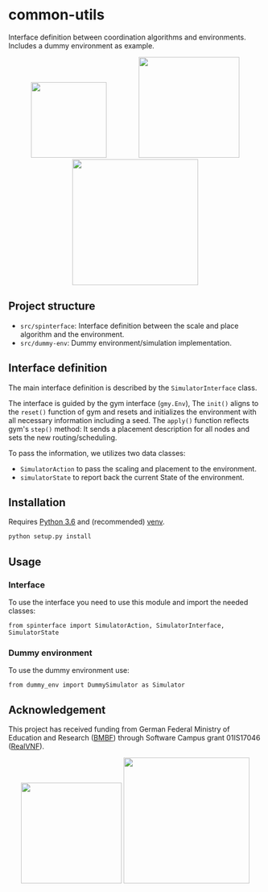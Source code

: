# common-utils

Interface definition between coordination algorithms and environments. Includes a dummy environment as example.

<p align="center">
    <img src="https://raw.githubusercontent.com/RealVNF/coord-sim/master/docs/realvnf_logo.png" height="150" hspace="30"/>
	<img src="https://raw.githubusercontent.com/RealVNF/coord-sim/master/docs/upb.png" width="200" hspace="30"/>
	<img src="https://raw.githubusercontent.com/RealVNF/coord-sim/master/docs/huawei_horizontal.png" width="250" hspace="30"/>
</p>

## Project structure

- `src/spinterface`: Interface definition between the scale and place algorithm and the environment.
- `src/dummy-env`: Dummy environment/simulation implementation.

## Interface definition

The main interface definition is described by the `SimulatorInterface` class.

The interface is guided by the gym interface (`gmy.Env`),
The `init()` aligns to the `reset()` function of gym and resets and
initializes the environment with all necessary information including a seed.
The `apply()` function reflects gym's `step()` method:
It sends a placement description for all nodes and
sets the new routing/scheduling.

To pass the information, we utilizes two data classes:

- `SimulatorAction` to pass the scaling and placement to the environment.
- `simulatorState` to report back the current State of the environment.

## Installation

Requires [Python 3.6](https://www.python.org/downloads/release/) and (recommended) [venv](https://docs.python.org/3/library/venv.html).

```bash
python setup.py install
```

## Usage

### Interface

To use the interface you need to use this module and import the needed classes:

`from spinterface import SimulatorAction, SimulatorInterface, SimulatorState`

### Dummy environment

To use the dummy environment use:

`from dummy_env import DummySimulator as Simulator`

## Acknowledgement

This project has received funding from German Federal Ministry of Education and Research ([BMBF](https://www.bmbf.de/)) through Software Campus grant 01IS17046 ([RealVNF](https://realvnf.github.io/)).

<p align="center">
	<img src="https://raw.githubusercontent.com/RealVNF/coord-sim/master/docs/software_campus.png" width="200"/>
	<img src="https://raw.githubusercontent.com/RealVNF/coord-sim/master/docs/BMBF_sponsored_by.jpg" width="250"/>
</p>
